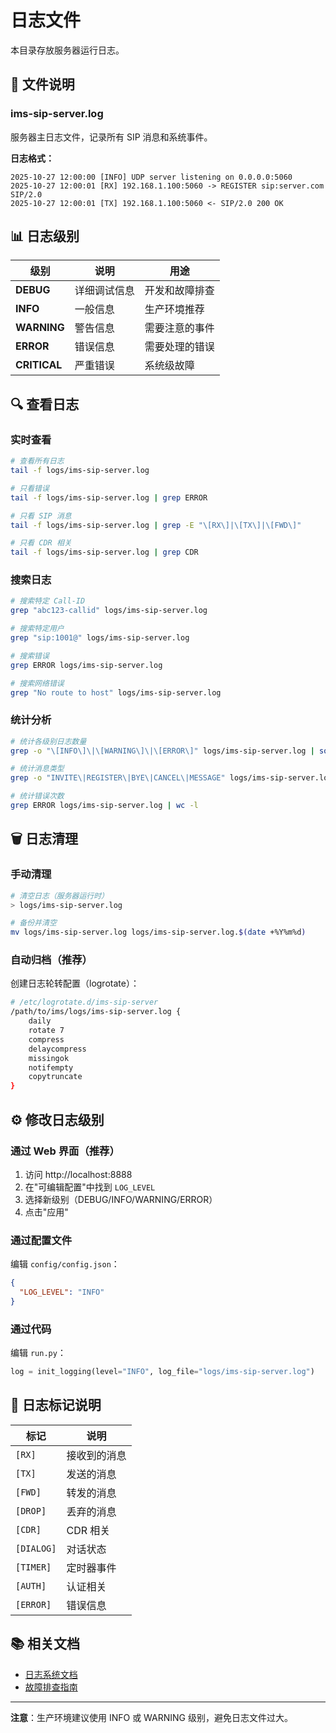 # 日志文件

本目录存放服务器运行日志。

## 📁 文件说明

### ims-sip-server.log

服务器主日志文件，记录所有 SIP 消息和系统事件。

**日志格式：**
```
2025-10-27 12:00:00 [INFO] UDP server listening on 0.0.0.0:5060
2025-10-27 12:00:01 [RX] 192.168.1.100:5060 -> REGISTER sip:server.com SIP/2.0
2025-10-27 12:00:01 [TX] 192.168.1.100:5060 <- SIP/2.0 200 OK
```

## 📊 日志级别

| 级别 | 说明 | 用途 |
|-----|------|------|
| **DEBUG** | 详细调试信息 | 开发和故障排查 |
| **INFO** | 一般信息 | 生产环境推荐 |
| **WARNING** | 警告信息 | 需要注意的事件 |
| **ERROR** | 错误信息 | 需要处理的错误 |
| **CRITICAL** | 严重错误 | 系统级故障 |

## 🔍 查看日志

### 实时查看
```bash
# 查看所有日志
tail -f logs/ims-sip-server.log

# 只看错误
tail -f logs/ims-sip-server.log | grep ERROR

# 只看 SIP 消息
tail -f logs/ims-sip-server.log | grep -E "\[RX\]|\[TX\]|\[FWD\]"

# 只看 CDR 相关
tail -f logs/ims-sip-server.log | grep CDR
```

### 搜索日志
```bash
# 搜索特定 Call-ID
grep "abc123-callid" logs/ims-sip-server.log

# 搜索特定用户
grep "sip:1001@" logs/ims-sip-server.log

# 搜索错误
grep ERROR logs/ims-sip-server.log

# 搜索网络错误
grep "No route to host" logs/ims-sip-server.log
```

### 统计分析
```bash
# 统计各级别日志数量
grep -o "\[INFO\]\|\[WARNING\]\|\[ERROR\]" logs/ims-sip-server.log | sort | uniq -c

# 统计消息类型
grep -o "INVITE\|REGISTER\|BYE\|CANCEL\|MESSAGE" logs/ims-sip-server.log | sort | uniq -c

# 统计错误次数
grep ERROR logs/ims-sip-server.log | wc -l
```

## 🗑️ 日志清理

### 手动清理
```bash
# 清空日志（服务器运行时）
> logs/ims-sip-server.log

# 备份并清空
mv logs/ims-sip-server.log logs/ims-sip-server.log.$(date +%Y%m%d)
```

### 自动归档（推荐）

创建日志轮转配置（logrotate）：

```bash
# /etc/logrotate.d/ims-sip-server
/path/to/ims/logs/ims-sip-server.log {
    daily
    rotate 7
    compress
    delaycompress
    missingok
    notifempty
    copytruncate
}
```

## ⚙️ 修改日志级别

### 通过 Web 界面（推荐）
1. 访问 http://localhost:8888
2. 在"可编辑配置"中找到 `LOG_LEVEL`
3. 选择新级别（DEBUG/INFO/WARNING/ERROR）
4. 点击"应用"

### 通过配置文件
编辑 `config/config.json`：
```json
{
  "LOG_LEVEL": "INFO"
}
```

### 通过代码
编辑 `run.py`：
```python
log = init_logging(level="INFO", log_file="logs/ims-sip-server.log")
```

## 📝 日志标记说明

| 标记 | 说明 |
|-----|------|
| `[RX]` | 接收到的消息 |
| `[TX]` | 发送的消息 |
| `[FWD]` | 转发的消息 |
| `[DROP]` | 丢弃的消息 |
| `[CDR]` | CDR 相关 |
| `[DIALOG]` | 对话状态 |
| `[TIMER]` | 定时器事件 |
| `[AUTH]` | 认证相关 |
| `[ERROR]` | 错误信息 |

## 📚 相关文档

- [日志系统文档](../docs/SIP_CORE_README.md#日志系统)
- [故障排查指南](../README.md#常见问题)

---

**注意**：生产环境建议使用 INFO 或 WARNING 级别，避免日志文件过大。


